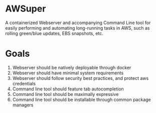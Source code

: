 # AWSuper

A containerized Webserver and accompanying Command Line tool for easily performing and automating long-running tasks in AWS, such as rolling green/blue updates, EBS snapshots, etc.

# Goals

1. Webserver should be natively deployable through docker
2. Webserver should have minimal system requirements
3. Webserver should follow security best practices, and protect aws credentials
4. Command line tool should feature tab autocompletion
5. Command line tool should be maximally expressive
6. Command line tool should be installable through common package managers